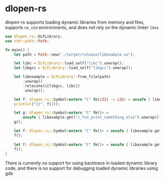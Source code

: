 # dlopen-rs

dlopen-rs supports loading dynamic libraries from memory and files, supports `no_std` environments, and does not rely on the dynamic linker `ldso`

```rust
use dlopen_rs::ELFLibrary;
use std::path::Path;

fn main() {
    let path = Path::new("./target/release/libexample.so");

    let libc = ELFLibrary::load_self("libc").unwrap();
    let libgcc = ELFLibrary::load_self("libgcc").unwrap();

    let libexample = ELFLibrary::from_file(path)
        .unwrap()
        .relocate(&[libgcc, libc])
        .unwrap();

    let f: dlopen_rs::Symbol<extern "C" fn(i32) -> i32> = unsafe { libexample.get("c_fun_add_two").unwrap() };
    println!("{}", f(2));

    let g: dlopen_rs::Symbol<extern "C" fn()> =
        unsafe { libexample.get("c_fun_print_something_else").unwrap() };
    g();

    let f: dlopen_rs::Symbol<extern "C" fn()> = unsafe { libexample.get("c_func_thread_local").unwrap() };
    f();
	
    let f: dlopen_rs::Symbol<extern "C" fn()> = unsafe { libexample.get("c_func_panic").unwrap() };
    f();
}
```

There is currently no support for using backtrace in loaded dynamic library code, and there is no support for debugging loaded dynamic libraries using gdb
